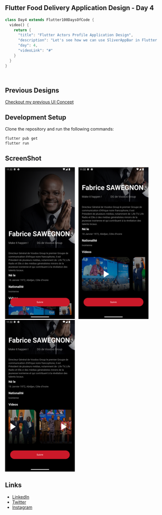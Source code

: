 ## Flutter Food Delivery Application Design - Day 4

```dart
class Day4 extends Flutter100DaysOfCode {
  video() {
    return {
      "title": "Flutter Actors Profile Application Design",
      "description": "Let's see how we can use SliverAppBar in Flutter and add some animation.",
      "day": 4,
      "videoLink": "#"
    }
  }
}
```

<br>

## Previous Designs
[Checkout my previous UI Concept](https://www.linkedin.com/feed/update/urn:li:activity:7030831532030218242/)
<br>

## Development Setup
Clone the repository and run the following commands:
```
flutter pub get
flutter run
```


## ScreenShot

<img src="assets/screenshot/one.png" height="500em" />&nbsp;&nbsp;&nbsp;<img src="assets/screenshot/two.png" height="500em" />&nbsp;&nbsp;&nbsp;<img src="assets/screenshot/three.png" height="500em" />


## Links
* [LinkedIn](https://www.linkedin.com/in/patrick-wilfried-kamelan-2b388a115/)
* [Twitter](https://twitter.com/KamelanPatrick)
* [Instagram](https://www.instagram.com/patrickispoppin/)
